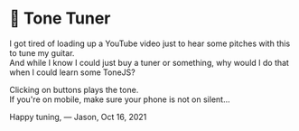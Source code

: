 # 🎸 Tone Tuner
I got tired of loading up a YouTube video just to hear some pitches with this to tune my guitar.  
And while I know I could just buy a tuner or something, why would I do that when I could learn some ToneJS?

Clicking on buttons plays the tone.  
If you're on mobile, make sure your phone is not on silent...

Happy tuning,
— Jason, Oct 16, 2021
